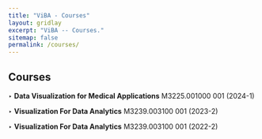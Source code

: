 ```yaml
---
title: "ViBA - Courses"
layout: gridlay
excerpt: "ViBA -- Courses."
sitemap: false
permalink: /courses/
---
```


## Courses
<div class="content" style="min-height: calc(100% - 120px);">
  <p>‣ <b>Data Visualization for Medical Applications</b> M3225.001000 001 (2024-1)</p>
  <p>‣ <b>Visualization For Data Analytics</b> M3239.003100 001 (2023-2)</p>
  <p>‣ <b>Visualization For Data Analytics</b> M3239.003100 001 (2022-2)</p>
</div>
